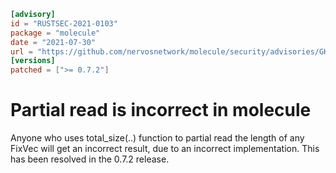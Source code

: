 ```toml
[advisory]
id = "RUSTSEC-2021-0103"
package = "molecule"
date = "2021-07-30"
url = "https://github.com/nervosnetwork/molecule/security/advisories/GHSA-82hm-vh7g-hrh9"
[versions]
patched = [">= 0.7.2"]
```

#  Partial read is incorrect in molecule

Anyone who uses total_size(..) function to partial read the length of any FixVec will get an incorrect result, due to an incorrect implementation. This has been resolved in the 0.7.2 release.
